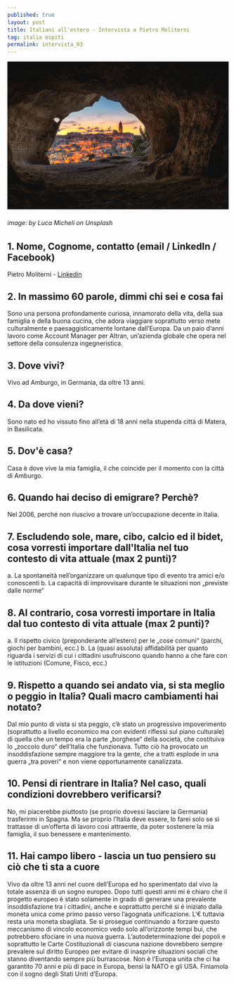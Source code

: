 ```yaml
---
published: true
layout: post
title: Italiani all'estero - Intervista a Pietro Moliterni 
tag: italia ospiti
permalink: intervista_03
---
```


<img src="/images/matera.jpg" alt="Matera" width="600"/>

###### image: by Luca Micheli on Unsplash



## 1. Nome, Cognome, contatto (email / LinkedIn / Facebook) #
Pietro Moliterni - [Linkedin](https://www.linkedin.com/in/pietromoliterni/)

## 2. In massimo 60 parole, dimmi chi sei e cosa fai #
Sono una persona profondamente curiosa, innamorato della vita, della sua famiglia e della buona cucina, che adora viaggiare soprattutto verso mete culturalmente e paesaggisticamente lontane dall’Europa. Da un paio d‘anni lavoro come Account Manager per Altran, un’azienda globale che opera nel settore della consulenza ingegneristica.
## 3. Dove vivi? #
Vivo ad Amburgo, in Germania, da oltre 13 anni.
## 4. Da dove vieni? #
Sono nato ed ho vissuto fino all’età di 18 anni nella stupenda città di Matera, in Basilicata.
## 5. Dov'è casa? #
Casa è dove vive la mia famiglia, il che coincide per il momento con la città di Amburgo.
## 6. Quando hai deciso di emigrare? Perchè? #
Nel 2006, perché non riuscivo a trovare un’occupazione decente in Italia.
## 7. Escludendo sole, mare, cibo, calcio ed il bidet, cosa vorresti importare dall'Italia nel tuo contesto di vita attuale (max 2 punti)? #
a. La spontaneità nell’organizzare un qualunque tipo di evento tra amici e/o conoscenti b. La capacità di improvvisare durante le situazioni non „previste dalle norme“
## 8. Al contrario, cosa vorresti importare in Italia dal tuo contesto di vita attuale (max 2 punti)? #
a. Il rispetto civico (preponderante all’estero) per le „cose comuni“ (parchi, giochi per bambini, ecc.) b. La (quasi assoluta) affidabilità per quanto riguarda i servizi di cui i cittadini usufruiscono quando hanno a che fare con le istituzioni (Comune, Fisco, ecc.)
## 9. Rispetto a quando sei andato via, si sta meglio o peggio in Italia? Quali macro cambiamenti hai notato? #
Dal mio punto di vista si sta peggio, c’è stato un progressivo impoverimento (soprattutto a livello economico ma con evidenti riflessi sul piano culturale) di quella che un tempo era la parte „borghese“ della società, che costituiva lo „zoccolo duro“ dell’Italia che funzionava. Tutto ciò ha provocato un insoddisfazione sempre maggiore tra la gente, che a tratti esplode in una guerra „tra poveri“ e non viene opportunamente canalizzata.  
## 10. Pensi di rientrare in Italia? Nel caso, quali condizioni dovrebbero verificarsi? #
 No, mi piacerebbe piuttosto (se proprio dovessi lasciare la Germania) trasferirmi in Spagna. Ma se proprio l’Italia deve essere, lo farei solo se si trattasse di un’offerta di lavoro così attraente, da poter sostenere la mia famiglia, il suo benessere e mantenimento. 
## 11. Hai campo libero - lascia un tuo pensiero su ciò che ti sta a cuore #
Vivo da oltre 13 anni nel cuore dell’Europa ed ho sperimentato dal vivo la totale assenza di un sogno europeo. Dopo tutti questi anni mi è chiaro che il progetto europeo è stato solamente in grado di generare una prevalente insoddisfazione tra i cittadini, anche e soprattutto perché si é iniziato dalla moneta unica come primo passo verso l’agognata unificazione. L‘€ tuttavia resta una moneta sbagliata. Se si prosegue continuando a forzare questo meccanismo di vincolo economico vedo solo all’orizzonte tempi bui, che potrebbero sfociare in una nuova guerra. L’autodeterminazione dei popoli e soprattutto le Carte Costituzionali di ciascuna nazione dovrebbero sempre prevalere sul diritto Europeo per evitare di inasprire situazioni sociali che stanno diventando sempre più burrascose. Non è l’Europa unita che ci ha garantito 70 anni e più di pace in Europa, bensì la NATO e gli USA. Finiamola con il sogno degli Stati Uniti d’Europa.